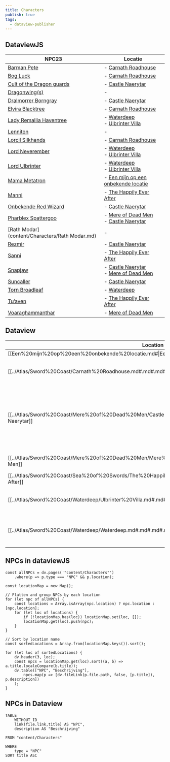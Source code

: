 ```yaml
---
title: Characters
publish: true
tags:
  - dataview-publisher
---
```

## DataviewJS
|NPC23|Locatie|
|---|---|
|[Barman Pete](./Barman%2520Pete.md#)|- [Carnath Roadhouse](../Atlas/Sword%2520Coast/Carnath%2520Roadhouse.md#)|
|[Bog Luck](./Bog%2520Luck.md#)|- [Carnath Roadhouse](../Atlas/Sword%2520Coast/Carnath%2520Roadhouse.md#.md#)|
|[Cult of the Dragon guards](./Cult%2520of%2520the%2520Dragon%2520guards.md#)|- [Castle Naerytar](../Atlas/Sword%2520Coast/Mere%2520of%2520Dead%2520Men/Castle%2520Naerytar.md#)|
|[Dragonwing(s)](content/Characters/Dragonwing\(s\).md)|-|
|[Dralmorrer Borngray](./Dralmorrer%2520Borngray.md#)|- [Castle Naerytar](../Atlas/Sword%2520Coast/Mere%2520of%2520Dead%2520Men/Castle%2520Naerytar.md#.md#)|
|[Elvira Blacktree](./Elvira%2520Blacktree.md#)|- [Carnath Roadhouse](../Atlas/Sword%2520Coast/Carnath%2520Roadhouse.md#.md#.md#)|
|[Lady Remallia Haventree](./Lady%2520Remallia%2520Haventree.md#)|- [Waterdeep](../Atlas/Sword%2520Coast/Waterdeep/Waterdeep.md#)<br>- [Ulbrinter Villa](../Atlas/Sword%2520Coast/Waterdeep/Ulbrinter%2520Villa.md#)|
|[Lenniton](content/Characters/Lenniton.md)|-|
|[Lorcil Silkhands](./Lorcil%2520Silkhands.md#)|- [Carnath Roadhouse](../Atlas/Sword%2520Coast/Carnath%2520Roadhouse.md#.md#.md#.md#)|
|[Lord Neverember](./Lord%2520Neverember.md#)|- [Waterdeep](../Atlas/Sword%2520Coast/Waterdeep/Waterdeep.md#.md#)<br>- [Ulbrinter Villa](../Atlas/Sword%2520Coast/Waterdeep/Ulbrinter%2520Villa.md#.md#)|
|[Lord Ulbrinter](./Lord%2520Ulbrinter.md#)|- [Waterdeep](../Atlas/Sword%2520Coast/Waterdeep/Waterdeep.md#.md#.md#)<br>- [Ulbrinter Villa](../Atlas/Sword%2520Coast/Waterdeep/Ulbrinter%2520Villa.md#.md#.md#)|
|[Mama Metatron](./Mama%2520Metatron.md#)|- [Een mijn op een onbekende locatie](Een%2520mijn%2520op%2520een%2520onbekende%2520locatie.md#)|
|[Manni](./Manni.md#)|- [The Happily Ever After](../Atlas/Sword%2520Coast/Sea%2520of%2520Swords/The%2520Happily%2520Ever%2520After.md#)|
|[Onbekende Red Wizard](./Onbekende%2520Red%2520Wizard.md#)|- [Castle Naerytar](../Atlas/Sword%2520Coast/Mere%2520of%2520Dead%2520Men/Castle%2520Naerytar.md#.md#.md#)|
|[Pharblex Spattergoo](./Pharblex%2520Spattergoo.md#)|- [Mere of Dead Men](../Atlas/Sword%2520Coast/Mere%2520of%2520Dead%2520Men/Mere%2520of%2520Dead%2520Men.md#)<br>- [Castle Naerytar](../Atlas/Sword%2520Coast/Mere%2520of%2520Dead%2520Men/Castle%2520Naerytar.md#.md#.md#.md#)|
|[Rath Modar](content/Characters/Rath Modar.md)|-|
|[Rezmir](./Rezmir.md#)|- [Castle Naerytar](../Atlas/Sword%2520Coast/Mere%2520of%2520Dead%2520Men/Castle%2520Naerytar.md#.md#.md#.md#.md#)|
|[Sanni](./Sanni.md#)|- [The Happily Ever After](../Atlas/Sword%2520Coast/Sea%2520of%2520Swords/The%2520Happily%2520Ever%2520After.md#.md#)|
|[Snapjaw](./Snapjaw.md#)|- [Castle Naerytar](../Atlas/Sword%2520Coast/Mere%2520of%2520Dead%2520Men/Castle%2520Naerytar.md#.md#.md#.md#.md#.md#)<br>- [Mere of Dead Men](../Atlas/Sword%2520Coast/Mere%2520of%2520Dead%2520Men/Mere%2520of%2520Dead%2520Men.md#.md#)|
|[Suncaller](./Suncaller.md#)|- [Castle Naerytar](../Atlas/Sword%2520Coast/Mere%2520of%2520Dead%2520Men/Castle%2520Naerytar.md#.md#.md#.md#.md#.md#.md#)|
|[Torn Broadleaf](./Torn%2520Broadleaf.md#)|- [Waterdeep](../Atlas/Sword%2520Coast/Waterdeep/Waterdeep.md#.md#.md#.md#)|
|[Tu’aven](./Tu%E2%80%99aven.md#)|- [The Happily Ever After](../Atlas/Sword%2520Coast/Sea%2520of%2520Swords/The%2520Happily%2520Ever%2520After.md#.md#.md#)|
|[Voaraghammanthar](./Voaraghammanthar.md#)|- [Mere of Dead Men](../Atlas/Sword%2520Coast/Mere%2520of%2520Dead%2520Men/Mere%2520of%2520Dead%2520Men.md#.md#.md#)|
## Dataview
| Location                                                                                      | NPCs                                                                                                                                                                                                                                                                                                                                                                                                                               |
| --------------------------------------------------------------------------------------------- | ---------------------------------------------------------------------------------------------------------------------------------------------------------------------------------------------------------------------------------------------------------------------------------------------------------------------------------------------------------------------------------------------------------------------------------- |
| [[Een%20mijn%20op%20een%20onbekende%20locatie.md#\|Een mijn op een onbekende locatie]]     | [[./Mama%20Metatron.md#\|Mama Metatron]]                                                                                                                                                                                                                                                                                                                                                                             |
| [[../Atlas/Sword%20Coast/Carnath%20Roadhouse.md#.md#.md#.md#\|Carnath Roadhouse]]                         | [[./Bog%20Luck.md#\|Bog Luck]], [[./Elvira%20Blacktree.md#\|Elvira Blacktree]], [[./Lorcil%20Silkhands.md#\|Lorcil Silkhands]], [[./Barman%20Pete.md#\|Barman Pete]]                                                                                                                                                                                                       |
| [[../Atlas/Sword%20Coast/Mere%20of%20Dead%20Men/Castle%20Naerytar.md#.md#.md#.md#.md#.md#.md#\|Castle Naerytar]]            | [[./Cult%20of%20the%20Dragon%20guards.md#\|Cult of the Dragon guards]], [[./Dralmorrer%20Borngray.md#\|Dralmorrer Borngray]], [[./Onbekende%20Red%20Wizard.md#\|Onbekende Red Wizard]], [[./Pharblex%20Spattergoo.md#\|Pharblex Spattergoo]], [[./Rezmir.md#\|Rezmir]], [[./Snapjaw.md#\|Snapjaw]], [[./Suncaller.md#\|Suncaller]] |
| [[../Atlas/Sword%20Coast/Mere%20of%20Dead%20Men/Mere%20of%20Dead%20Men.md#.md#.md#\|Mere of Dead Men]]          | [[./Pharblex%20Spattergoo.md#\|Pharblex Spattergoo]], [[./Snapjaw.md#\|Snapjaw]], [[./Voaraghammanthar.md#\|Voaraghammanthar]]                                                                                                                                                                                                                                                       |
| [[../Atlas/Sword%20Coast/Sea%20of%20Swords/The%20Happily%20Ever%20After.md#.md#.md#\|The Happily Ever After]] | [[./Manni.md#\|Manni]], [[./Sanni.md#\|Sanni]], [[./Tu’aven.md#\|Tu’aven]]                                                                                                                                                                                                                                                                                                         |
| [[../Atlas/Sword%20Coast/Waterdeep/Ulbrinter%20Villa.md#.md#.md#\|Ulbrinter Villa]]                   | [[./Lady%20Remallia%20Haventree.md#\|Lady Remallia Haventree]], [[./Lord%20Neverember.md#\|Lord Neverember]], [[./Lord%20Ulbrinter.md#\|Lord Ulbrinter]]                                                                                                                                                                                                                                   |
| [[../Atlas/Sword%20Coast/Waterdeep/Waterdeep.md#.md#.md#.md#\|Waterdeep]]                               | [[./Lady%20Remallia%20Haventree.md#\|Lady Remallia Haventree]], [[./Lord%20Neverember.md#\|Lord Neverember]], [[./Lord%20Ulbrinter.md#\|Lord Ulbrinter]], [[./Torn%20Broadleaf.md#\|Torn Broadleaf]]                                                                                                                                                                         |



## NPCs in dataviewJS
```dataviewjs
const allNPCs = dv.pages('"content/Characters"')
    .where(p => p.type === "NPC" && p.location);

const locationMap = new Map();

// Flatten and group NPCs by each location
for (let npc of allNPCs) {
    const locations = Array.isArray(npc.location) ? npc.location : [npc.location];
    for (let loc of locations) {
        if (!locationMap.has(loc)) locationMap.set(loc, []);
        locationMap.get(loc).push(npc);
    }
}

// Sort by location name
const sortedLocations = Array.from(locationMap.keys()).sort();

for (let loc of sortedLocations) {
    dv.header(3, loc);
    const npcs = locationMap.get(loc).sort((a, b) => a.title.localeCompare(b.title));
    dv.table(["NPC", "Beschrijving"],
        npcs.map(p => [dv.fileLink(p.file.path, false, [p.title]), p.description])
    );
}
```

## NPCs in Dataview
```dataview
TABLE 
	WITHOUT ID
	link(file.link,title) AS "NPC", 
	description AS "Beschrijving"

FROM "content/Characters"

WHERE 
	type = "NPC"
SORT title ASC
```
